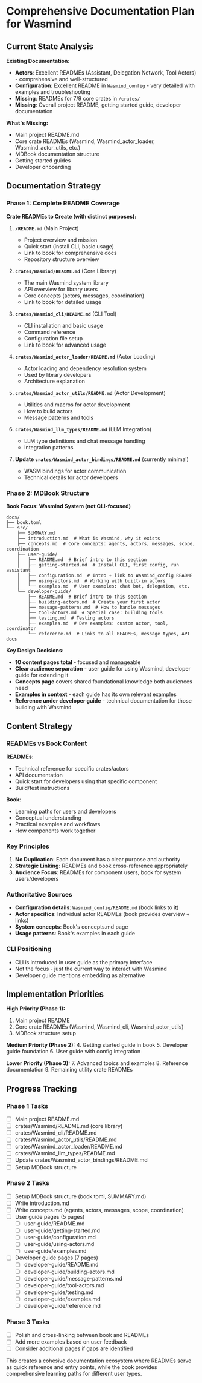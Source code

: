 # Comprehensive Documentation Plan for Wasmind

## Current State Analysis

**Existing Documentation:**
- **Actors**: Excellent READMEs (Assistant, Delegation Network, Tool Actors) - comprehensive and well-structured
- **Configuration**: Excellent README in `Wasmind_config` - very detailed with examples and troubleshooting
- **Missing**: READMEs for 7/9 core crates in `/crates/`
- **Missing**: Overall project README, getting started guide, developer documentation

**What's Missing:**
- Main project README.md 
- Core crate READMEs (Wasmind, Wasmind_actor_loader, Wasmind_actor_utils, etc.)
- MDBook documentation structure
- Getting started guides
- Developer onboarding

## Documentation Strategy

### Phase 1: Complete README Coverage
**Crate READMEs to Create (with distinct purposes):**

1. **`/README.md`** (Main Project)
   - Project overview and mission
   - Quick start (install CLI, basic usage)
   - Link to book for comprehensive docs
   - Repository structure overview

2. **`crates/Wasmind/README.md`** (Core Library)
   - The main Wasmind system library
   - API overview for library users
   - Core concepts (actors, messages, coordination)
   - Link to book for detailed usage

3. **`crates/Wasmind_cli/README.md`** (CLI Tool)  
   - CLI installation and basic usage
   - Command reference
   - Configuration file setup
   - Link to book for advanced usage

4. **`crates/Wasmind_actor_loader/README.md`** (Actor Loading)
   - Actor loading and dependency resolution system
   - Used by library developers
   - Architecture explanation

5. **`crates/Wasmind_actor_utils/README.md`** (Actor Development)
   - Utilities and macros for actor development
   - How to build actors
   - Message patterns and tools

6. **`crates/Wasmind_llm_types/README.md`** (LLM Integration)
   - LLM type definitions and chat message handling
   - Integration patterns

7. **Update `crates/Wasmind_actor_bindings/README.md`** (currently minimal)
   - WASM bindings for actor communication
   - Technical details for actor developers

### Phase 2: MDBook Structure
**Book Focus: Wasmind System (not CLI-focused)**

```
docs/
├── book.toml
└── src/
    ├── SUMMARY.md
    ├── introduction.md  # What is Wasmind, why it exists
    ├── concepts.md  # Core concepts: agents, actors, messages, scope, coordination
    ├── user-guide/
    │   ├── README.md  # Brief intro to this section
    │   ├── getting-started.md  # Install CLI, first config, run assistant
    │   ├── configuration.md  # Intro + link to Wasmind_config README
    │   ├── using-actors.md  # Working with built-in actors
    │   └── examples.md  # User examples: chat bot, delegation, etc.
    └── developer-guide/
        ├── README.md  # Brief intro to this section
        ├── building-actors.md  # Create your first actor
        ├── message-patterns.md  # How to handle messages
        ├── tool-actors.md  # Special case: building tools
        ├── testing.md  # Testing actors
        ├── examples.md  # Dev examples: custom actor, tool, coordinator
        └── reference.md  # Links to all READMEs, message types, API docs
```

**Key Design Decisions:**
- **10 content pages total** - focused and manageable
- **Clear audience separation** - user guide for using Wasmind, developer guide for extending it
- **Concepts page** covers shared foundational knowledge both audiences need
- **Examples in context** - each guide has its own relevant examples
- **Reference under developer guide** - technical documentation for those building with Wasmind

## Content Strategy

### READMEs vs Book Content
**READMEs**: 
- Technical reference for specific crates/actors
- API documentation
- Quick start for developers using that specific component
- Build/test instructions

**Book**: 
- Learning paths for users and developers
- Conceptual understanding
- Practical examples and workflows
- How components work together

### Key Principles
1. **No Duplication**: Each document has a clear purpose and authority
2. **Strategic Linking**: READMEs and book cross-reference appropriately
3. **Audience Focus**: READMEs for component users, book for system users/developers

### Authoritative Sources
- **Configuration details**: `Wasmind_config/README.md` (book links to it)
- **Actor specifics**: Individual actor READMEs (book provides overview + links)
- **System concepts**: Book's concepts.md page
- **Usage patterns**: Book's examples in each guide

### CLI Positioning
- CLI is introduced in user guide as the primary interface
- Not the focus - just the current way to interact with Wasmind
- Developer guide mentions embedding as alternative

## Implementation Priorities

**High Priority (Phase 1):**
1. Main project README
2. Core crate READMEs (Wasmind, Wasmind_cli, Wasmind_actor_utils)
3. MDBook structure setup

**Medium Priority (Phase 2):**
4. Getting started guide in book
5. Developer guide foundation
6. User guide with config integration  

**Lower Priority (Phase 3):**
7. Advanced topics and examples
8. Reference documentation
9. Remaining utility crate READMEs

## Progress Tracking

### Phase 1 Tasks
- [ ] Main project README.md
- [ ] crates/Wasmind/README.md (core library)
- [ ] crates/Wasmind_cli/README.md
- [ ] crates/Wasmind_actor_utils/README.md
- [ ] crates/Wasmind_actor_loader/README.md
- [ ] crates/Wasmind_llm_types/README.md
- [ ] Update crates/Wasmind_actor_bindings/README.md
- [ ] Setup MDBook structure

### Phase 2 Tasks
- [ ] Setup MDBook structure (book.toml, SUMMARY.md)
- [ ] Write introduction.md
- [ ] Write concepts.md (agents, actors, messages, scope, coordination)
- [ ] User guide pages (5 pages)
  - [ ] user-guide/README.md
  - [ ] user-guide/getting-started.md
  - [ ] user-guide/configuration.md
  - [ ] user-guide/using-actors.md
  - [ ] user-guide/examples.md
- [ ] Developer guide pages (7 pages)
  - [ ] developer-guide/README.md
  - [ ] developer-guide/building-actors.md
  - [ ] developer-guide/message-patterns.md
  - [ ] developer-guide/tool-actors.md
  - [ ] developer-guide/testing.md
  - [ ] developer-guide/examples.md
  - [ ] developer-guide/reference.md

### Phase 3 Tasks
- [ ] Polish and cross-linking between book and READMEs
- [ ] Add more examples based on user feedback
- [ ] Consider additional pages if gaps are identified

This creates a cohesive documentation ecosystem where READMEs serve as quick reference and entry points, while the book provides comprehensive learning paths for different user types.